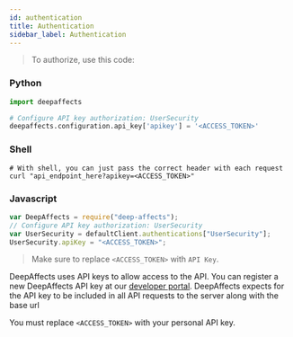 ```yaml
---
id: authentication
title: Authentication
sidebar_label: Authentication
---
```


> To authorize, use this code:

### Python

```python
import deepaffects

# Configure API key authorization: UserSecurity
deepaffects.configuration.api_key['apikey'] = '<ACCESS_TOKEN>'
```

### Shell

```shell
# With shell, you can just pass the correct header with each request
curl "api_endpoint_here?apikey=<ACCESS_TOKEN>"
```

### Javascript

```javascript
var DeepAffects = require("deep-affects");
// Configure API key authorization: UserSecurity
var UserSecurity = defaultClient.authentications["UserSecurity"];
UserSecurity.apiKey = "<ACCESS_TOKEN>";
```

> Make sure to replace `<ACCESS_TOKEN>` with `API Key`.

DeepAffects uses API keys to allow access to the API. You can register a new DeepAffects API key at our [developer portal](https://developers.deepaffects.com).
DeepAffects expects for the API key to be included in all API requests to the server along with the base url

<aside class="notice">
You must replace <code>&lt;ACCESS_TOKEN&gt;</code> with your personal API key.
</aside>
